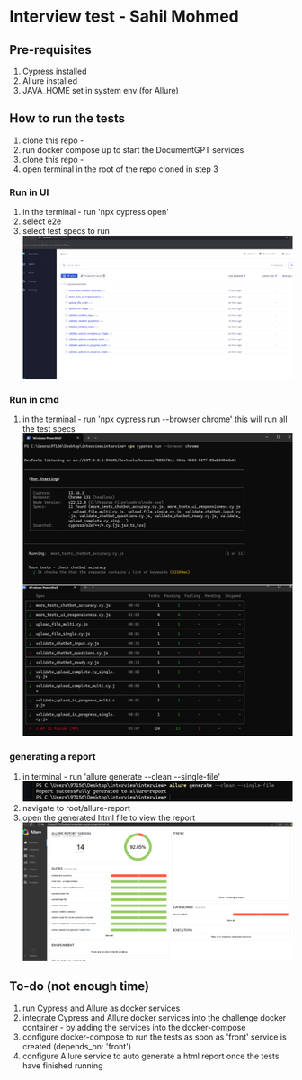 # Interview test - Sahil Mohmed

## Pre-requisites 
1. Cypress installed
2. Allure installed
3. JAVA_HOME set in system env (for Allure)

## How to run the tests
1. clone this repo - 
2. run docker compose up to start the DocumentGPT services
3. clone this repo - 
4. open terminal in the root of the repo cloned in step 3 

### Run in UI 
1. in the terminal - run 'npx cypress open'
2. select e2e
3. select test specs to run
![Alt text](readme_files/run_ui.png)

### Run in cmd
1. in the terminal - run 'npx cypress run --browser chrome' this will run all the test specs
![Alt text](readme_files/run_cmd.png)
![Alt text](readme_files/run_cmd2.png)



### generating a report
1. in terminal - run 'allure generate --clean --single-file'
![Alt text](readme_files/allure1.png)
2. navigate to root/allure-report
3. open the generated html file to view the report
![Alt text](readme_files/allure2.png)



## To-do (not enough time)
1. run Cypress and Allure as docker services
2. integrate Cypress and Allure docker services into the challenge docker container - by adding the services into the docker-compose 
3. configure docker-compose to run the tests as soon as 'front' service is created (depends_on: 'front')
4. configure Allure service to auto generate a html report once the tests have finished running


